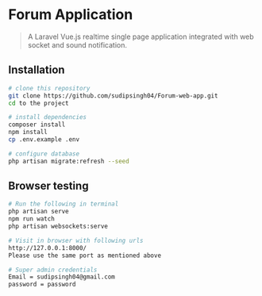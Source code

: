 # Forum Application

> A Laravel Vue.js realtime single page application integrated with web socket and sound notification.

## Installation

``` bash
# clone this repository
git clone https://github.com/sudipsingh04/Forum-web-app.git
cd to the project

# install dependencies
composer install
npm install
cp .env.example .env

# configure database
php artisan migrate:refresh --seed
```

## Browser testing

``` bash
# Run the following in terminal
php artisan serve
npm run watch
php artisan websockets:serve

# Visit in browser with following urls
http://127.0.0.1:8000/
Please use the same port as mentioned above

# Super admin credentials
Email = sudipsingh04@gmail.com
password = password
```
